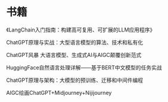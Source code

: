 # 书籍

《LangChain入门指南：构建高可复用、可扩展的LLM应用程序》

ChatGPT原理与实战：大型语言模型的算法、技术和私有化

ChatGPT风暴 大语言模型、生成式AI与AIGC颠覆创新范式

HuggingFace自然语言处理详解——基于BERT中文模型的任务实战

ChatGPT原理与架构：大模型的预训练、迁移和中间件编程

AIGC绘画ChatGPT+Midjourney+Nijijourney


